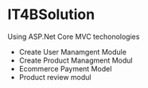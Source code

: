 # IT4BSolution
Using ASP.Net Core MVC techonologies 

- Create User Manamgent Module
- Create Product Managment Modul
- Ecommerce Payment Model
- Product review modul

